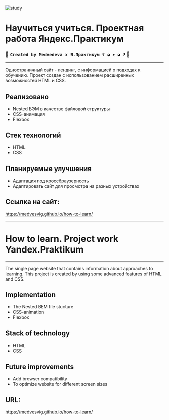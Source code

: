 ![study](https://images.unsplash.com/photo-1610360655260-decd32e267aa?ixlib=rb-1.2.1&ixid=MnwxMjA3fDB8MHxwaG90by1wYWdlfHx8fGVufDB8fHx8&auto=format&fit=crop&w=2940&q=80)
# Научиться учиться. Проектная работа Яндекс.Практикум

### 👾  `Created by Medvedeva x Я.Практикум ʕ ◕ ᴥ ◕ ʔ`  👾

---
Одностраничный сайт - лендинг, с информацией о подходах к обучению.
Проект создан с использованием расширенных возможностей HTML и CSS.

## Реализовано
* Nested БЭМ в качестве файловой структуры
* CSS-анимация
* Flexbox

## Стек технологий
* HTML
* CSS

## Планируемые улучшения
* Адаптация под кроссбраузерность
* Адаптировать сайт для просмотра на разных устройствах

## Ссылка на сайт:
https://medvesvig.github.io/how-to-learn/

---
# How to learn. Project work Yandex.Praktikum
---

The single page website that contains information about approaches to learning.
This project is created by using some advanced features of HTML and CSS.

## Implementation
* The Nested BEM file stucture
* CSS-animation
* Flexbox

## Stack of technology
* HTML
* CSS

## Future improvements
* Add browser compatibility
* To optimize website for different screen sizes

## URL:
https://medvesvig.github.io/how-to-learn/

